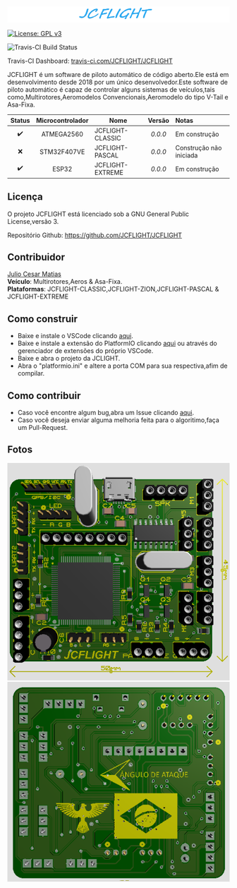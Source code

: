 ![JCFLIGHT](Photos/Logo.png)

[![License: GPL v3](https://img.shields.io/badge/License-GPLv3-blue.svg)](https://www.gnu.org/licenses/gpl-3.0)

![Travis-CI Build Status](https://travis-ci.com/JCFLIGHT/JCFLIGHT.svg?branch=master)

Travis-CI Dashboard: [travis-ci.com/JCFLIGHT/JCFLIGHT](https://travis-ci.com/JCFLIGHT/JCFLIGHT)

JCFLIGHT é um software de piloto automático de código aberto.Ele está em desenvolvimento desde 2018 por um único desenvolvedor.Este software de piloto automático é capaz de controlar alguns sistemas de veículos,tais como,Multirotores,Aeromodelos Convencionais,Aeromodelo do tipo V-Tail e Asa-Fixa.

| Status | Microcontrolador | Nome | Versão | Notas |
| :----: | :-------: | ---- | :-----: | :---- |
| :heavy_check_mark:  | ATMEGA2560 | JCFLIGHT-CLASSIC | *0.0.0* | Em construção |
| :x:  | STM32F407VE | JCFLIGHT-PASCAL | *0.0.0* | Construção não iniciada |
| :heavy_check_mark:  | ESP32 | JCFLIGHT-EXTREME | *0.0.0* | Em construção |

## Licença

O projeto JCFLIGHT está licenciado sob a GNU General Public License,versão 3.

Repositório Github: https://github.com/JCFLIGHT/JCFLIGHT

## Contribuidor

[Julio Cesar Matias](https://github.com/JuliooCesarMDM)                                                        
**Veículo**: Multirotores,Aeros & Asa-Fixa.                                                                    
**Plataformas**: JCFLIGHT-CLASSIC,JCFLIGHT-ZION,JCFLIGHT-PASCAL & JCFLIGHT-EXTREME

## Como construir

- Baixe e instale o VSCode clicando [aqui](https://visualstudio.microsoft.com/pt-br/downloads/).
- Baixe e instale a extensão do PlatformIO clicando [aqui](https://platformio.org/platformio-ide) ou através do gerenciador de extensões do próprio VSCode.
- Baixe e abra o projeto da JCLIGHT.
- Abra o "platformio.ini" e altere a porta COM para sua respectiva,afim de compilar.

## Como contribuir

- Caso você encontre algum bug,abra um Issue clicando [aqui](https://github.com/JCFLIGHT/JCFLIGHT/issues).
- Caso você deseja enviar alguma melhoria feita para o algoritimo,faça um Pull-Request.

## Fotos

![JCFLIGHT](Docs/Front.png)
![JCFLIGHT](Docs/Back.png)